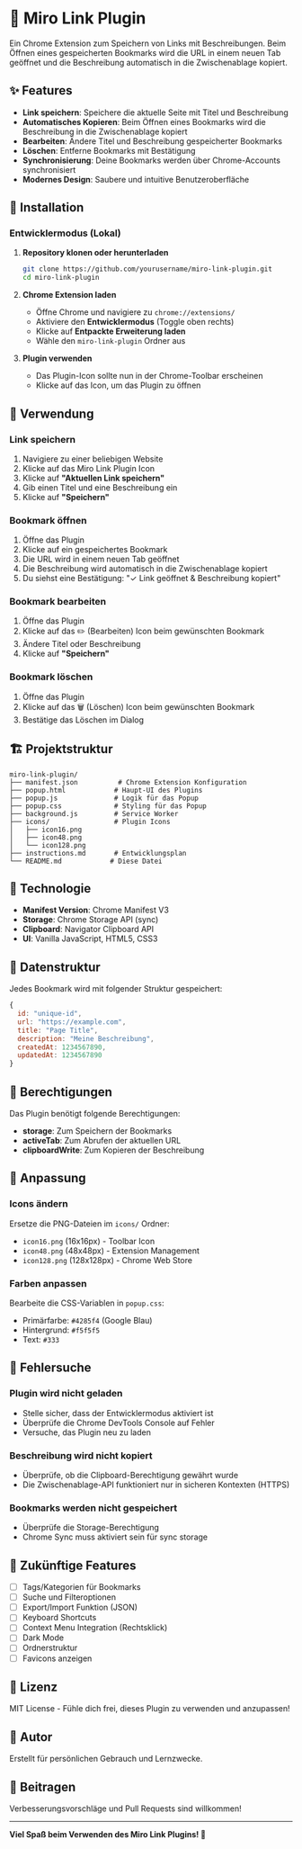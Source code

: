 # 🔖 Miro Link Plugin

Ein Chrome Extension zum Speichern von Links mit Beschreibungen. Beim Öffnen eines gespeicherten Bookmarks wird die URL in einem neuen Tab geöffnet und die Beschreibung automatisch in die Zwischenablage kopiert.

## ✨ Features

- **Link speichern**: Speichere die aktuelle Seite mit Titel und Beschreibung
- **Automatisches Kopieren**: Beim Öffnen eines Bookmarks wird die Beschreibung in die Zwischenablage kopiert
- **Bearbeiten**: Ändere Titel und Beschreibung gespeicherter Bookmarks
- **Löschen**: Entferne Bookmarks mit Bestätigung
- **Synchronisierung**: Deine Bookmarks werden über Chrome-Accounts synchronisiert
- **Modernes Design**: Saubere und intuitive Benutzeroberfläche

## 🚀 Installation

### Entwicklermodus (Lokal)

1. **Repository klonen oder herunterladen**
   ```bash
   git clone https://github.com/yourusername/miro-link-plugin.git
   cd miro-link-plugin
   ```

2. **Chrome Extension laden**
   - Öffne Chrome und navigiere zu `chrome://extensions/`
   - Aktiviere den **Entwicklermodus** (Toggle oben rechts)
   - Klicke auf **Entpackte Erweiterung laden**
   - Wähle den `miro-link-plugin` Ordner aus

3. **Plugin verwenden**
   - Das Plugin-Icon sollte nun in der Chrome-Toolbar erscheinen
   - Klicke auf das Icon, um das Plugin zu öffnen

## 📖 Verwendung

### Link speichern
1. Navigiere zu einer beliebigen Website
2. Klicke auf das Miro Link Plugin Icon
3. Klicke auf **"Aktuellen Link speichern"**
4. Gib einen Titel und eine Beschreibung ein
5. Klicke auf **"Speichern"**

### Bookmark öffnen
1. Öffne das Plugin
2. Klicke auf ein gespeichertes Bookmark
3. Die URL wird in einem neuen Tab geöffnet
4. Die Beschreibung wird automatisch in die Zwischenablage kopiert
5. Du siehst eine Bestätigung: "✓ Link geöffnet & Beschreibung kopiert"

### Bookmark bearbeiten
1. Öffne das Plugin
2. Klicke auf das ✏️ (Bearbeiten) Icon beim gewünschten Bookmark
3. Ändere Titel oder Beschreibung
4. Klicke auf **"Speichern"**

### Bookmark löschen
1. Öffne das Plugin
2. Klicke auf das 🗑️ (Löschen) Icon beim gewünschten Bookmark
3. Bestätige das Löschen im Dialog

## 🏗️ Projektstruktur

```
miro-link-plugin/
├── manifest.json          # Chrome Extension Konfiguration
├── popup.html            # Haupt-UI des Plugins
├── popup.js              # Logik für das Popup
├── popup.css             # Styling für das Popup
├── background.js         # Service Worker
├── icons/                # Plugin Icons
│   ├── icon16.png
│   ├── icon48.png
│   └── icon128.png
├── instructions.md       # Entwicklungsplan
└── README.md            # Diese Datei
```

## 🔧 Technologie

- **Manifest Version**: Chrome Manifest V3
- **Storage**: Chrome Storage API (sync)
- **Clipboard**: Navigator Clipboard API
- **UI**: Vanilla JavaScript, HTML5, CSS3

## 📝 Datenstruktur

Jedes Bookmark wird mit folgender Struktur gespeichert:

```javascript
{
  id: "unique-id",
  url: "https://example.com",
  title: "Page Title",
  description: "Meine Beschreibung",
  createdAt: 1234567890,
  updatedAt: 1234567890
}
```

## 🔐 Berechtigungen

Das Plugin benötigt folgende Berechtigungen:

- **storage**: Zum Speichern der Bookmarks
- **activeTab**: Zum Abrufen der aktuellen URL
- **clipboardWrite**: Zum Kopieren der Beschreibung

## 🎨 Anpassung

### Icons ändern
Ersetze die PNG-Dateien im `icons/` Ordner:
- `icon16.png` (16x16px) - Toolbar Icon
- `icon48.png` (48x48px) - Extension Management
- `icon128.png` (128x128px) - Chrome Web Store

### Farben anpassen
Bearbeite die CSS-Variablen in `popup.css`:
- Primärfarbe: `#4285f4` (Google Blau)
- Hintergrund: `#f5f5f5`
- Text: `#333`

## 🐛 Fehlersuche

### Plugin wird nicht geladen
- Stelle sicher, dass der Entwicklermodus aktiviert ist
- Überprüfe die Chrome DevTools Console auf Fehler
- Versuche, das Plugin neu zu laden

### Beschreibung wird nicht kopiert
- Überprüfe, ob die Clipboard-Berechtigung gewährt wurde
- Die Zwischenablage-API funktioniert nur in sicheren Kontexten (HTTPS)

### Bookmarks werden nicht gespeichert
- Überprüfe die Storage-Berechtigung
- Chrome Sync muss aktiviert sein für sync storage

## 🚧 Zukünftige Features

- [ ] Tags/Kategorien für Bookmarks
- [ ] Suche und Filteroptionen
- [ ] Export/Import Funktion (JSON)
- [ ] Keyboard Shortcuts
- [ ] Context Menu Integration (Rechtsklick)
- [ ] Dark Mode
- [ ] Ordnerstruktur
- [ ] Favicons anzeigen

## 📄 Lizenz

MIT License - Fühle dich frei, dieses Plugin zu verwenden und anzupassen!

## 👤 Autor

Erstellt für persönlichen Gebrauch und Lernzwecke.

## 🤝 Beitragen

Verbesserungsvorschläge und Pull Requests sind willkommen!

---

**Viel Spaß beim Verwenden des Miro Link Plugins! 🎉**

